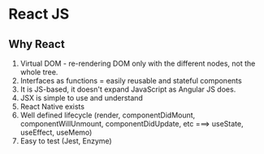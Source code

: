 # React JS

## Why React

1. Virtual DOM - re-rendering DOM only with the different nodes, not the whole tree.
2. Interfaces as functions = easily reusable and stateful components
3. It is JS-based, it doesn't expand JavaScript as Angular JS does.
4. JSX is simple to use and understand
5. React Native exists
6. Well defined lifecycle (render, componentDidMount, componentWillUnmount, componentDidUpdate, etc ===> useState, useEffect, useMemo)
7. Easy to test (Jest, Enzyme)
